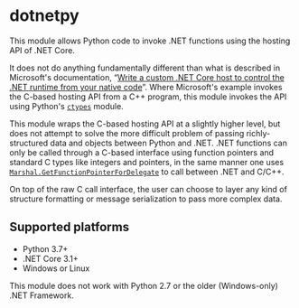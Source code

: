 dotnetpy
========

This module allows Python code to invoke .NET functions using the hosting API of .NET Core.

It does not do anything fundamentally different than what is described in Microsoft's documentation, 
“[Write a custom .NET Core host to control the .NET runtime from your native code](https://docs.microsoft.com/en-us/dotnet/core/tutorials/netcore-hosting)”.  Where Microsoft's example invokes the C-based hosting API from a C++ program, 
this module invokes the API using Python's [``ctypes``](https://docs.python.org/3.7/library/ctypes.html) module.

This module wraps the C-based hosting API at a slightly higher level, but does not attempt to solve the 
more difficult problem of passing richly-structured data and objects between Python and .NET.
 .NET functions can only be called through a C-based interface using function pointers
and standard C types like integers and pointers, in the same manner one uses 
[``Marshal.GetFunctionPointerForDelegate``](https://docs.microsoft.com/en-us/dotnet/api/system.runtime.interopservices.marshal.getfunctionpointerfordelegate?view=netcore-3.1) to call between .NET and C/C++.  

On top of the raw C call interface, the user can choose to layer any kind of structure
formatting or message serialization to pass more complex data.

Supported platforms
-------------------

   * Python 3.7+
   * .NET Core 3.1+
   * Windows or Linux

This module does not work with Python 2.7 or the older (Windows-only) .NET Framework.
